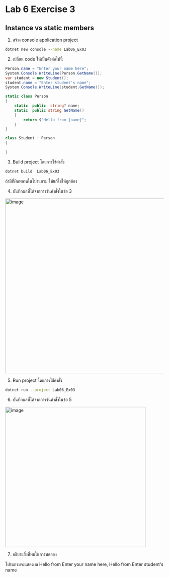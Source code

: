 # Lab 6 Exercise 3

## Instance vs static members

1. สร้าง console application project

```cmd
dotnet new console --name Lab06_Ex03
```

2. เปลี่ยน code ให้เป็นดังต่อไปนี้

```cs
Person.name = "Enter your name here";
System.Console.WriteLine(Person.GetName());
var student = new Student();
student.name = "Enter student's name";
System.Console.WriteLine(student.GetName());

static class Person
{
    static  public  string? name;
    static  public string GetName()
    {
        return $"Hello from {name}";
    }
}

class Student : Person
{
    
}
```

3. Build project โดยการใช้คำสั่ง

```cmd
dotnet build  Lab06_Ex03
```

ถ้ามีที่ผิดพลาดในโปรแกรม ให้แก้ไขให้ถูกต้อง

4. บันทึกผลที่ได้จากการรันคำสั่งในข้อ 3 

<img width="556" alt="image" src="https://github.com/chatladawongkanyon/03376836-OOP-2566-Lab-06/assets/144195963/751e2f09-411e-4e0b-993f-f8e4f3e4feec">

5. Run project โดยการใช้คำสั่ง

```cmd
dotnet run --project Lab06_Ex03
```

6. บันทึกผลที่ได้จากการรันคำสั่งในข้อ 5

<img width="446" alt="image" src="https://github.com/chatladawongkanyon/03376836-OOP-2566-Lab-06/assets/144195963/091a381f-f08b-49c9-9ad4-82c38ef3e668">

7. อธิบายสิ่งที่พบในการทดลอง


โปรแกรมจะแสดงผล Hello from Enter your name here, Hello from Enter student's name
